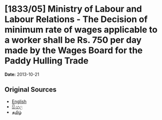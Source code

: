 # [1833/05] Ministry of Labour and Labour Relations - The Decision of minimum rate of wages applicable to a worker shall be Rs. 750 per day made by the Wages Board for the Paddy Hulling Trade

**Date:** 2013-10-21

## Original Sources

- [English](https://documents.gov.lk/view/extra-gazettes/2013/10/1833-05_E.pdf)
- [සිංහල](https://documents.gov.lk/view/extra-gazettes/2013/10/1833-05_S.pdf)
- [தமிழ்](https://documents.gov.lk/view/extra-gazettes/2013/10/1833-05_T.pdf)
